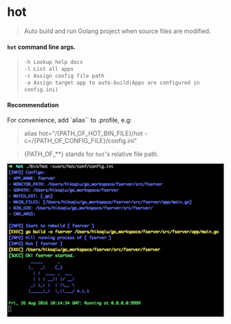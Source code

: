 # hot

> Auto build and run Golang project when source files are modified.


#### `hot` command line args.

>     -h Lookup help docs
>     -l List all apps
>     -c Assign config file path
>     -a Assign target app to auto-build(Apps are configured in config.ini)

#### Recommendation

For convenience, add `alias`` to .profile, e.g:

> alias hot="/{PATH_OF_HOT_BIN_FILE}/hot -c=/{PATH_OF_CONFIG_FILE}/config.ini"

> {PATH_OF_**} stands for `hot`'s relative file path.

<img width="600" src="./icon.png"/>

